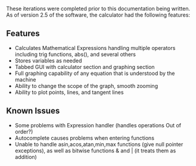 These iterations were completed prior to this documentation being written.  As of version 2.5 of the software, the calculator had the following features:

## Features ##

  * Calculates Mathematical Expressions handling multiple operators including trig functions, abs(), and several others
  * Stores variables as needed
  * Tabbed GUI with calculator section and graphing section
  * Full graphing capability of any equation that is understood by the machine
  * Ability to change the scope of the graph, smooth zooming
  * Ability to plot points, lines, and tangent lines


## Known Issues ##

  * Some problems with Expression handler (handles operations Out of order?)
  * Autocomplete causes problems when entering functions
  * Unable to handle asin,acos,atan,min,max functions (give null pointer exceptions), as well as bitwise functions & and | (it treats them as addition)